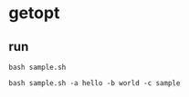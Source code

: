 # getopt

## run

```shell
bash sample.sh
```

```shell
bash sample.sh -a hello -b world -c sample
```
